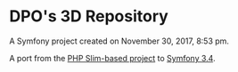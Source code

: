 DPO's 3D Repository
=======

A Symfony project created on November 30, 2017, 8:53 pm.

A port from the [PHP Slim-based project](https://github.com/Smithsonian/dporepo_slim) to [Symfony 3.4](https://symfony.com/).
